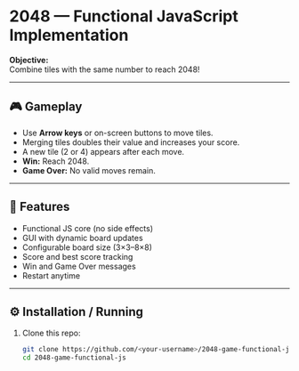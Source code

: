 # 2048 — Functional JavaScript Implementation

**Objective:**  
Combine tiles with the same number to reach 2048!

---

## 🎮 Gameplay
- Use **Arrow keys** or on-screen buttons to move tiles.
- Merging tiles doubles their value and increases your score.
- A new tile (2 or 4) appears after each move.
- **Win:** Reach 2048.  
- **Game Over:** No valid moves remain.

---

## 🧱 Features
- Functional JS core (no side effects)
- GUI with dynamic board updates
- Configurable board size (3×3–8×8)
- Score and best score tracking
- Win and Game Over messages
- Restart anytime

---

## ⚙️ Installation / Running
1. Clone this repo:
   ```bash
   git clone https://github.com/<your-username>/2048-game-functional-js.git
   cd 2048-game-functional-js
